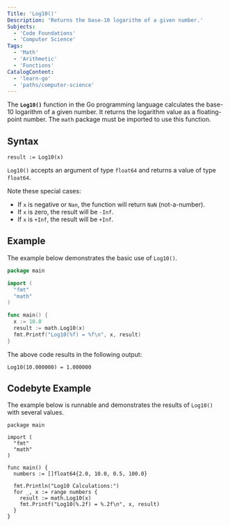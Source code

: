 ```yaml
---
Title: 'Log10()'
Description: 'Returns the base-10 logarithm of a given number.'
Subjects:
  - 'Code Foundations'
  - 'Computer Science'
Tags:
  - 'Math'
  - 'Arithmetic'
  - 'Functions'
CatalogContent:
  - 'learn-go'
  - 'paths/computer-science'
---
```


The **`Log10()`** function in the Go programming language calculates the base-10 logarithm of a given number. It returns the logarithm value as a floating-point number. The `math` package must be imported to use this function.

## Syntax

```pseudo
result := Log10(x)
```

`Log10()` accepts an argument of type `float64` and returns a value of type `float64`.

Note these special cases:

- If `x` is negative or `Nan`, the function will return `NaN` (not-a-number).
- If `x` is zero, the result will be `-Inf`.
- If `x` is `+Inf`, the result will be `+Inf`.

## Example

The example below demonstrates the basic use of `Log10()`.

```go
package main

import (
  "fmt"
  "math"
)

func main() {
  x := 10.0
  result := math.Log10(x)
  fmt.Printf("Log10(%f) = %f\n", x, result)
}
```

The above code results in the following output:

```shell
Log10(10.000000) = 1.000000
```

## Codebyte Example

The example below is runnable and demonstrates the results of `Log10()` with several values.

```codebyte/golang
package main

import (
  "fmt"
  "math"
)

func main() {
  numbers := []float64{2.0, 10.0, 0.5, 100.0}

  fmt.Println("Log10 Calculations:")
  for _, x := range numbers {
    result := math.Log10(x)
    fmt.Printf("Log10(%.2f) = %.2f\n", x, result)
  }
}
```
